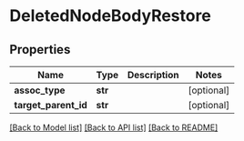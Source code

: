# DeletedNodeBodyRestore

## Properties
Name | Type | Description | Notes
------------ | ------------- | ------------- | -------------
**assoc_type** | **str** |  | [optional] 
**target_parent_id** | **str** |  | [optional] 

[[Back to Model list]](../README.md#documentation-for-models) [[Back to API list]](../README.md#documentation-for-api-endpoints) [[Back to README]](../README.md)

